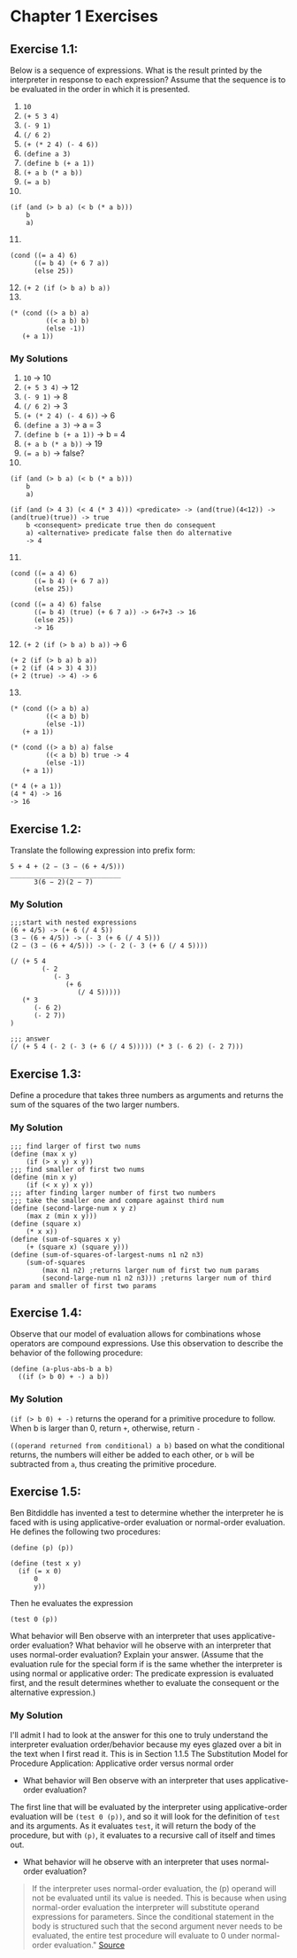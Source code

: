# Chapter 1 Exercises

## Exercise 1.1:
Below is a sequence of expressions. What is the result printed by the interpreter in response to each expression? Assume that the sequence is to be evaluated in the order in which it is presented.


1. `10`
2. `(+ 5 3 4)`
3. `(- 9 1)`
4. `(/ 6 2)`
5. `(+ (* 2 4) (- 4 6))`
6. `(define a 3)`
7. `(define b (+ a 1))`
8. `(+ a b (* a b))`
9. `(= a b)`
10.
```
(if (and (> b a) (< b (* a b)))
    b
    a)
```
11.
```
(cond ((= a 4) 6)
      ((= b 4) (+ 6 7 a))
      (else 25))
```
12. `(+ 2 (if (> b a) b a))`
13.
```
(* (cond ((> a b) a)
         ((< a b) b)
         (else -1))
   (+ a 1))
```
### My Solutions
1. `10` -> 10
2. `(+ 5 3 4)` -> 12
3. `(- 9 1)` -> 8
4. `(/ 6 2)` -> 3
5. `(+ (* 2 4) (- 4 6))` -> 6
6. `(define a 3)` -> a = 3
7. `(define b (+ a 1))` -> b = 4
8. `(+ a b (* a b))` -> 19
9. `(= a b)` -> false?
10.
```
(if (and (> b a) (< b (* a b)))
    b
    a)
```
```
(if (and (> 4 3) (< 4 (* 3 4))) <predicate> -> (and(true)(4<12)) -> (and(true)(true)) -> true
    b <consequent> predicate true then do consequent
    a) <alternative> predicate false then do alternative
    -> 4
```
11.
```
(cond ((= a 4) 6)
      ((= b 4) (+ 6 7 a))
      (else 25))
```
```
(cond ((= a 4) 6) false
      ((= b 4) (true) (+ 6 7 a)) -> 6+7+3 -> 16
      (else 25))
      -> 16
```
12. `(+ 2 (if (> b a) b a))` -> 6
```
(+ 2 (if (> b a) b a))
(+ 2 (if (4 > 3) 4 3))
(+ 2 (true) -> 4) -> 6
```
13.
```
(* (cond ((> a b) a)
         ((< a b) b)
         (else -1))
   (+ a 1))
```
```
(* (cond ((> a b) a) false
         ((< a b) b) true -> 4
         (else -1))
   (+ a 1))

(* 4 (+ a 1))
(4 * 4) -> 16
-> 16
```

## Exercise 1.2:
Translate the following expression into prefix form:
```
5 + 4 + (2 − (3 − (6 + 4/5)))
____________________________
      3(6 − 2)(2 − 7)
```
### My Solution
```
;;;start with nested expressions
(6 + 4/5) -> (+ 6 (/ 4 5))
(3 − (6 + 4/5)) -> (- 3 (+ 6 (/ 4 5)))
(2 − (3 − (6 + 4/5))) -> (- 2 (- 3 (+ 6 (/ 4 5))))

(/ (+ 5 4
        (- 2
           (- 3
              (+ 6
                 (/ 4 5)))))
   (* 3
      (- 6 2)
      (- 2 7))
)

;;; answer
(/ (+ 5 4 (- 2 (- 3 (+ 6 (/ 4 5))))) (* 3 (- 6 2) (- 2 7)))
```
## Exercise 1.3:
Define a procedure that takes three numbers as arguments and returns the sum of the squares of the two larger numbers.
### My Solution
```
;;; find larger of first two nums
(define (max x y)
    (if (> x y) x y))
;;; find smaller of first two nums
(define (min x y)
    (if (< x y) x y))
;;; after finding larger number of first two numbers
;;; take the smaller one and compare against third num
(define (second-large-num x y z)
    (max z (min x y)))
(define (square x)
    (* x x))
(define (sum-of-squares x y)
    (+ (square x) (square y)))
(define (sum-of-squares-of-largest-nums n1 n2 n3)
    (sum-of-squares
        (max n1 n2) ;returns larger num of first two num params
        (second-large-num n1 n2 n3))) ;returns larger num of third param and smaller of first two params
```
## Exercise 1.4:
Observe that our model of evaluation allows for combinations whose operators are compound expressions. Use this observation to describe the behavior of the following procedure:
```
(define (a-plus-abs-b a b)
  ((if (> b 0) + -) a b))
```
### My Solution
`(if (> b 0) + -)` returns the operand for a primitive procedure to follow. When b is larger than 0, return `+`, otherwise, return `-`

`((operand returned from conditional) a b)` based on what the conditional returns, the numbers will either be added to each other, or `b` will be subtracted from `a`, thus creating the primitive procedure.

## Exercise 1.5:
Ben Bitdiddle has invented a test to determine whether the interpreter he is faced with is using applicative-order evaluation or normal-order evaluation. He defines the following two procedures:

`(define (p) (p))`
```
(define (test x y)
  (if (= x 0)
      0
      y))
```
Then he evaluates the expression

`(test 0 (p))`

What behavior will Ben observe with an interpreter that uses applicative-order evaluation? What behavior will he observe with an interpreter that uses normal-order evaluation? Explain your answer. (Assume that the evaluation rule for the special form if is the same whether the interpreter is using normal or applicative order: The predicate expression is evaluated first, and the result determines whether to evaluate the consequent or the alternative expression.)

### My Solution
I'll admit I had to look at the answer for this one to truly understand the interpreter evaluation order/behavior because my eyes glazed over a bit in the text when I first read it. This is in Section 1.1.5 The Substitution Model for Procedure Application: Applicative order versus normal order

- What behavior will Ben observe with an interpreter that uses applicative-order evaluation?

The first line that will be evaluated by the interpreter using applicative-order evaluation will be `(test 0 (p))`, and so it will look for the definition of `test` and its arguments. As it evaluates `test`, it will return the body of the procedure, but with `(p)`, it evaluates to a recursive call of itself and times out.

- What behavior will he observe with an interpreter that uses normal-order evaluation?

>If the interpreter uses normal-order evaluation, the (p) operand will not be evaluated until its value is needed. This is because when using normal-order evaluation the interpreter will substitute operand expressions for parameters. Since the conditional statement in the body is structured such that the second argument never needs to be evaluated, the entire test procedure will evaluate to 0 under normal-order evaluation." [Source](https://billthelizard.blogspot.com/2009/10/sicp-exercises-11-15.html)
